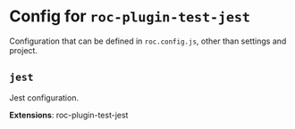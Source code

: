 # Config for `roc-plugin-test-jest`

Configuration that can be defined in `roc.config.js`, other than settings and project.

## `jest`
Jest configuration.

__Extensions__: roc-plugin-test-jest

